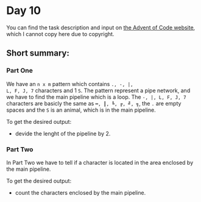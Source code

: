 # Day 10

You can find the task description and input on [the Advent of Code website](https://adventofcode.com/2023/day/10), which I cannot copy here due to copyright.

## Short summary:

### Part One

We have an <code>n x m</code> pattern which contains <code>., -, |, L, F, J, 7</code> characters and 1 <code>S</code>. The pattern represent a pipe network, and we have to find the main pipeline which is a loop. The <code>-, |, L, F, J, 7</code> characters are basicly the same as <code>═, ║, ╚, ╔, ╝, ╗</code>, the <code>.</code> are empty spaces and the <code>S</code> is an animal, which is in the main pipeline.

To get the desired output:
- devide the lenght of the pipeline by 2.

### Part Two

In Part Two we have to tell if a character is located in the area enclosed by the main pipeline.

To get the desired output:
- count the characters enclosed by the main pipeline.